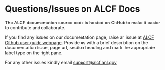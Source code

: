 # Questions/Issues on ALCF Docs

The ALCF documentation source code is hosted on GitHub to make it easier to contribute and collaborate.


If you find any issues on our documentation page, raise an issue at [ALCF Github user guide webpage](https://github.com/argonne-lcf/user-guides/issues/new). Provide us with a brief description on the documentation issue, page url, section heading and mark the appropriate label type on the right pane. 


For any other issues kindly email [support@alcf.anl.gov](mailto:support@alcf.anl.gov)
